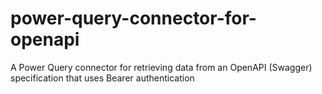 # power-query-connector-for-openapi
A Power Query connector for retrieving data from an OpenAPI (Swagger) specification that uses Bearer authentication
